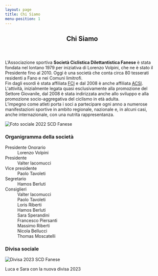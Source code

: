 ```yaml
---
layout: page
title: Chi Siamo
menu-position: 1
---
```


<div id="main" class="alt">
  <section id="chi-siamo">
    <div class="inner">
      <header class="major">
        <h1>Chi Siamo</h1>
      </header>
      <p>
        L’Associazione sportiva <strong>Società Ciclistica Dilettantistica Fanese</strong> è stata fondata nel lontano 1979 per iniziativa di Lorenzo Volpini, che ne è stato il Presidente fino al 2010. Oggi è una società che conta circa 80 tesserati residenti a Fano e nei Comuni limitrofi.<br>
        Fin dagli esordi è stata affiliata <a href="https://www.federciclismo.it/it/" target="_blank">FCI</a> e dal 2008 è anche affiliata <a href="https://www.acsi.it/" target="_blank">ACSI</a>.<br>
        L'attività, inizialmente legata quasi esclusivamente alla promozione del Settore Giovanile, dal 2008 è stata indirizzata anche allo sviluppo e alla promozione socio-aggregativa del ciclismo in età adulta.<br>
        L’impegno come atleti porta i soci a partecipare ogni anno a numerose manifestazioni sportive in ambito regionale, nazionale e, in alcuni casi, anche internazionale, con una nutrita rappresentanza.
      </p>
      <p>
        <img src="{% link assets/images/banner-sociale-2022.jpg %}" alt="Foto sociale 2022 SCD Fanese" />
      </p>
      <div class="row">
        <div class="6u 12u$(small)">
          <h3>
            Organigramma della società
          </h3>
          <dl class="two-columns">
            <dt>Presidente Onorario</dt>
            <dd>Lorenzo Volpini</dd>
            <dt>Presidente</dt>
            <dd>Valter Iacomucci</dd>
            <dt>Vice presidente</dt>
            <dd>Paolo Tavoleti</dd>
            <dt>Segretario</dt>
            <dd>Hamos Berluti</dd>
            <dt>Consiglieri</dt>
            <dd>Valter Iacomucci</dd>
            <dd>Paolo Tavoleti</dd>
            <dd>Loris Riberti</dd>
            <dd>Hamos Berluti</dd>
            <dd>Sara Sperandini</dd>
            <dd>Francesco Piersanti</dd>
            <dd>Massimo Riberti</dd>
            <dd>Nicola Bellucci</dd>
            <dd>Thomas Moscatelli</dd>
          </dl>
        </div>
        <div class="6u 12u$(small)">
          <h3>Divisa sociale</h3>
          <span class="image fit">
            <img src="{% link assets/images/divisa 2023.jpg %}" alt="Divisa 2023 SCD Fanese" />
            <p>Luca e Sara con la nuova divisa 2023</p>
          </span>
        </div>
      </div>
    </div>
  </section>
</div>

